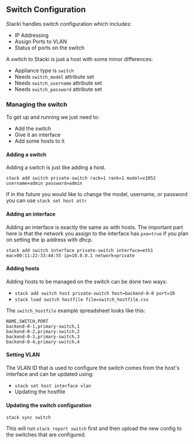 ## Switch Configuration

Stacki handles switch configuration which includes:

* IP Addressing
* Assign Ports to VLAN
* Status of ports on the switch

A switch to Stacki is just a host with some minor differences:

* Appliance type is `switch`
* Needs `switch_model` attribute set
* Needs `switch_username` attribute set
* Needs `switch_password` attribute set

### Managing the switch

To get up and running we just need to:

* Add the switch
* Give it an interface
* Add some hosts to it

#### Adding a switch

Adding a switch is just like adding a host.

`stack add switch private-switch rack=1 rank=1 model=x1052 username=admin password=admin`

If in the future you would like to change the model, username, or password you can use `stack set host attr`

#### Adding an interface

Adding an interface is exactly the same as with hosts. The important part here is that the network you assign to the interface has `pxe=true` if you plan on setting the ip address with dhcp.

`stack add switch interface private-switch interface=eth1 mac=00:11:22:33:44:55 ip=10.0.0.1 network=private`

#### Adding hosts

Adding hosts to be managed on the switch can be done two ways:

* `stack add switch host private-switch host=backend-0-0 port=10`
* `stack load switch hostfile file=switch_hostfile.csv`

The `switch_hostfile` example spreadsheet looks like this:

```
NAME,SWITCH,PORT
backend-0-1,primary-switch,1
backend-0-2,primary-switch,2
backend-0-3,primary-switch,3
backend-0-4,primary-switch,4
```

#### Setting VLAN

The VLAN ID that is used to configure the switch comes from the host's interface and can be updated using:

* `stack set host interface vlan`
* Updating the hostfile

#### Updating the switch configuration

`stack sync switch`

This will run `stack report switch` first and then upload the new config to the switches that are configured.

